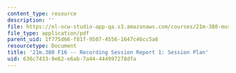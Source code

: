 ```yaml
---
content_type: resource
description: ''
file: https://ol-ocw-studio-app-qa.s3.amazonaws.com/courses/21m-380-music-and-technology-recording-techniques-and-audio-production-fall-2016/636c74339e62e6ab7a44444997278dfa_MIT21M_380F16_assn_sr1.pdf
file_type: application/pdf
parent_uid: 1f775d66-f81f-9507-4556-1647c46cc5a6
resourcetype: Document
title: '21m.380 F16 -- Recording Session Report 1: Session Plan'
uid: 636c7433-9e62-e6ab-7a44-444997278dfa
---
```

